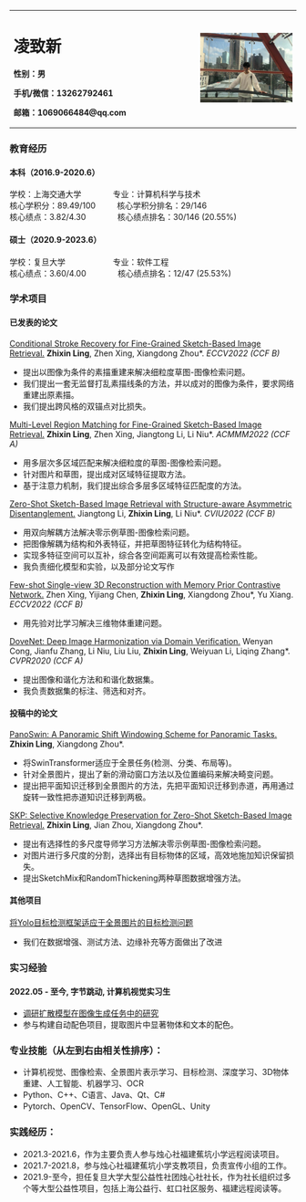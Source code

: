 <table border="0">
  <tr>
    <td width="65%">
      <h1>凌致新</h1>
     <p><b>性别：男</b></p>
      <p><b>手机/微信：13262792461</b></p>
      <p><b>邮箱：1069066484@qq.com</b></p>
    </td>
    <td width="35%">
      <img src="/onnet.jpg" width="100%">     
    </td>
  </tr>
</table>



### 教育经历
#### 本科（2016.9-2020.6）
学校：上海交通大学   &emsp; &emsp;  &nbsp; &nbsp; 专业：计算机科学与技术 <br/>
核心学积分：89.49/100 &emsp; &nbsp; &nbsp; 核心学积分排名：29/146  <br/>
核心绩点：3.82/4.30  &emsp; &emsp; &nbsp; &nbsp; 核心绩点排名：30/146 (20.55%)

#### 硕士（2020.9-2023.6）
学校：复旦大学      &emsp; &emsp;  &emsp;   &emsp;  &nbsp;  专业：软件工程 <br/>
核心绩点：3.60/4.00   &emsp; &emsp; &nbsp; &nbsp;  核心绩点排名：12/47 (25.53%) 


### 学术项目
#### 已发表的论文
[Conditional Stroke Recovery for Fine-Grained Sketch-Based Image Retrieval.](https://github.com/1069066484/PeronalOpenFiles/blob/main/%E9%99%84%E4%BB%B64-Conditional_Stroke_Recovery_for_Fine_Grained_Sketch_Based_Image_Retrieval.pdf) **Zhixin Ling**, Zhen Xing, Xiangdong Zhou*. *ECCV2022 (CCF B)*
 - 提出以图像为条件的素描重建来解决细粒度草图-图像检索问题。
 - 我们提出一套无监督打乱素描线条的方法，并以成对的图像为条件，要求网络重建出原素描。
 - 我们提出跨风格的双锚点对比损失。

 [Multi-Level Region Matching for Fine-Grained Sketch-Based Image Retrieval.](https://github.com/1069066484/PeronalOpenFiles/blob/main/%E9%99%84%E4%BB%B61-ACMMM2022_Multi_Level_Region_Matching_for_Fine_Grained_Sketch_Based_Image_Retrieval.pdf) **Zhixin Ling**, Zhen Xing, Jiangtong Li, Li Niu\*. *ACMMM2022 (CCF A)*
 - 用多层次多区域匹配来解决细粒度的草图-图像检索问题。
 - 针对图片和草图，提出成对区域特征提取方法。
 - 基于注意力机制，我们提出综合多层多区域特征匹配度的方法。
 
 [Zero-Shot Sketch-Based Image Retrieval with Structure-aware Asymmetric Disentanglement.](https://github.com/1069066484/PeronalOpenFiles/blob/main/%E9%99%84%E4%BB%B62-CVIU2022_Zero_Shot_Sketch_Based_Image_Retrieval_with_Structure_aware_Asymmetric_Disentanglement.pdf) Jiangtong Li, **Zhixin Ling**, Li Niu\*. *CVIU2022 (CCF B)*
 - 用双向解耦方法解决零示例草图-图像检索问题。
 - 把图像解耦为结构和外表特征，并把草图特征转化为结构特征。
 - 实现多特征空间可以互补，综合各空间距离可以有效提高检索性能。
 - 我负责细化模型和实验，以及部分论文写作
 
  [Few-shot Single-view 3D Reconstruction with Memory Prior Contrastive Network.](https://github.com/1069066484/PeronalOpenFiles/blob/main/%E9%99%84%E4%BB%B69-ECCV22_Few_shot_Single_view_3D_Reconstruction_with_Memory_Prior_Contrastive_Network.pdf) Zhen Xing, Yijiang Chen, **Zhixin Ling**, Xiangdong Zhou*, Yu Xiang. *ECCV2022 (CCF B)*
 - 用先验对比学习解决三维物体重建问题。


 
[DoveNet: Deep Image Harmonization via Domain Verification.](https://github.com/1069066484/PeronalOpenFiles/blob/main/%E9%99%84%E4%BB%B63-CVPR2020_DoveNet_Deep_Image_Harmonization_via_Domain_Verification.pdf) Wenyan Cong, Jianfu Zhang, Li Niu, Liu Liu, **Zhixin Ling**, Weiyuan Li, Liqing Zhang\*. *CVPR2020 (CCF A)*
 - 提出图像和谐化方法和和谐化数据集。
 - 我负责数据集的标注、筛选和对齐。

#### 投稿中的论文
[PanoSwin: A Panoramic Shift Windowing Scheme for Panoramic Tasks.](https://github.com/1069066484/PeronalOpenFiles/blob/main/%E9%99%84%E4%BB%B64-Conditional_Stroke_Recovery_for_Fine_Grained_Sketch_Based_Image_Retrieval.pdf) **Zhixin Ling**, Xiangdong Zhou*.
 - 将SwinTransformer适应于全景任务(检测、分类、布局等)。
 - 针对全景图片，提出了新的滑动窗口方法以及位置编码来解决畸变问题。
 - 提出把平面知识迁移到全景图片的方法，先把平面知识迁移到赤道，再用通过旋转一致性把赤道知识迁移到两极。

[SKP: Selective Knowledge Preservation for Zero-Shot Sketch-Based Image Retrieval.](https://github.com/1069066484/PeronalOpenFiles/blob/main/%E9%99%84%E4%BB%B66-Selective_Knowledge_Preservation_for_Zero_Shot_sketch_based_image_retrieval.pdf) **Zhixin Ling**, Jian Zhou, Xiangdong Zhou*.
 - 提出有选择性的多尺度导师学习方法解决零示例草图-图像检索问题。
 - 对图片进行多尺度的分割，选择出有目标物体的区域，高效地施加知识保留损失。
 - 提出SketchMix和RandomThickening两种草图数据增强方法。

#### 其他项目
[将Yolo目标检测框架适应于全景图片的目标检测问题](https://github.com/1069066484/PeronalOpenFiles/blob/main/%E9%99%84%E4%BB%B67-%E5%B0%86%E7%9B%AE%E6%A0%87%E6%A3%80%E6%B5%8B%E6%A1%86%E6%9E%B6%E9%80%82%E5%BA%94%E4%BA%8E%E5%85%A8%E6%99%AF%E5%9B%BE%E7%89%87%E7%9A%84%E7%9B%AE%E6%A0%87%E6%A3%80%E6%B5%8B%E9%97%AE%E9%A2%98.pptx)
 - 我们在数据增强、测试方法、边缘补充等方面做出了改进


### 实习经验
#### 2022.05 - 至今, 字节跳动, 计算机视觉实习生
 - [调研扩散模型在图像生成任务中的研究](https://github.com/1069066484/PeronalOpenFiles/blob/main/%E9%99%84%E4%BB%B68-A_Simple_Survey_on_Diffusion_Models_for_Image_Synthesis_Since_2020.pdf)
 - 参与构建自动配色项目，提取图片中显著物体和文本的配色。

### 专业技能（从左到右由相关性排序）：
 - 计算机视觉、图像检索、全景图片表示学习、目标检测、深度学习、3D物体重建、人工智能、机器学习、OCR
 - Python、C++、C语言、Java、Qt、C#
 - Pytorch、OpenCV、TensorFlow、OpenGL、Unity


### 实践经历：
 - 2021.3-2021.6，作为主要负责人参与烛心社福建蕉坑小学远程阅读项目。
 - 2021.7-2021.8，参与烛心社福建蕉坑小学支教项目，负责宣传小组的工作。
 - 2021.9-至今，担任复旦大学大型公益性社团烛心社社长，作为社长组织过多个等大型公益性项目，包括上海公益行、虹口社区服务、福建远程阅读等。
